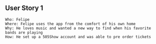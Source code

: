 ## User Story 1

	Who: Felipe
	Where: Felipe uses the app from the comfort of his own home
	Why: He loves music and wanted a new way to find when his favorite bands are playing
	How: He set up a 505Show account and was able to pre order tickets 


